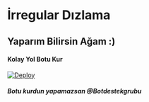 # İrregular Dızlama


## Yaparım Bilirsin Ağam :) 

#### Kolay Yol Botu Kur

[![Deploy](https://www.herokucdn.com/deploy/button.svg)](https://heroku.com/deploy?template=https://github.com/Pulsar8806/Moun)

##### Botu kurdun yapamazsan @Botdestekgrubu

